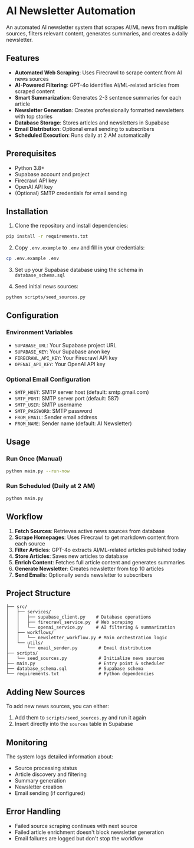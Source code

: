# AI Newsletter Automation

An automated AI newsletter system that scrapes AI/ML news from multiple sources, filters relevant content, generates summaries, and creates a daily newsletter.

## Features

- **Automated Web Scraping**: Uses Firecrawl to scrape content from AI news sources
- **AI-Powered Filtering**: GPT-4o identifies AI/ML-related articles from scraped content
- **Smart Summarization**: Generates 2-3 sentence summaries for each article
- **Newsletter Generation**: Creates professionally formatted newsletters with top stories
- **Database Storage**: Stores articles and newsletters in Supabase
- **Email Distribution**: Optional email sending to subscribers
- **Scheduled Execution**: Runs daily at 2 AM automatically

## Prerequisites

- Python 3.8+
- Supabase account and project
- Firecrawl API key
- OpenAI API key
- (Optional) SMTP credentials for email sending

## Installation

1. Clone the repository and install dependencies:
```bash
pip install -r requirements.txt
```

2. Copy `.env.example` to `.env` and fill in your credentials:
```bash
cp .env.example .env
```

3. Set up your Supabase database using the schema in `database_schema.sql`

4. Seed initial news sources:
```bash
python scripts/seed_sources.py
```

## Configuration

### Environment Variables

- `SUPABASE_URL`: Your Supabase project URL
- `SUPABASE_KEY`: Your Supabase anon key
- `FIRECRAWL_API_KEY`: Your Firecrawl API key
- `OPENAI_API_KEY`: Your OpenAI API key

### Optional Email Configuration

- `SMTP_HOST`: SMTP server host (default: smtp.gmail.com)
- `SMTP_PORT`: SMTP server port (default: 587)
- `SMTP_USER`: SMTP username
- `SMTP_PASSWORD`: SMTP password
- `FROM_EMAIL`: Sender email address
- `FROM_NAME`: Sender name (default: AI Newsletter)

## Usage

### Run Once (Manual)
```bash
python main.py --run-now
```

### Run Scheduled (Daily at 2 AM)
```bash
python main.py
```

## Workflow

1. **Fetch Sources**: Retrieves active news sources from database
2. **Scrape Homepages**: Uses Firecrawl to get markdown content from each source
3. **Filter Articles**: GPT-4o extracts AI/ML-related articles published today
4. **Store Articles**: Saves new articles to database
5. **Enrich Content**: Fetches full article content and generates summaries
6. **Generate Newsletter**: Creates newsletter from top 10 articles
7. **Send Emails**: Optionally sends newsletter to subscribers

## Project Structure

```
├── src/
│   ├── services/
│   │   ├── supabase_client.py    # Database operations
│   │   ├── firecrawl_service.py  # Web scraping
│   │   └── openai_service.py     # AI filtering & summarization
│   ├── workflows/
│   │   └── newsletter_workflow.py # Main orchestration logic
│   └── utils/
│       └── email_sender.py        # Email distribution
├── scripts/
│   └── seed_sources.py            # Initialize news sources
├── main.py                        # Entry point & scheduler
├── database_schema.sql            # Supabase schema
└── requirements.txt               # Python dependencies
```

## Adding New Sources

To add new news sources, you can either:

1. Add them to `scripts/seed_sources.py` and run it again
2. Insert directly into the `sources` table in Supabase

## Monitoring

The system logs detailed information about:
- Source processing status
- Article discovery and filtering
- Summary generation
- Newsletter creation
- Email sending (if configured)

## Error Handling

- Failed source scraping continues with next source
- Failed article enrichment doesn't block newsletter generation
- Email failures are logged but don't stop the workflow